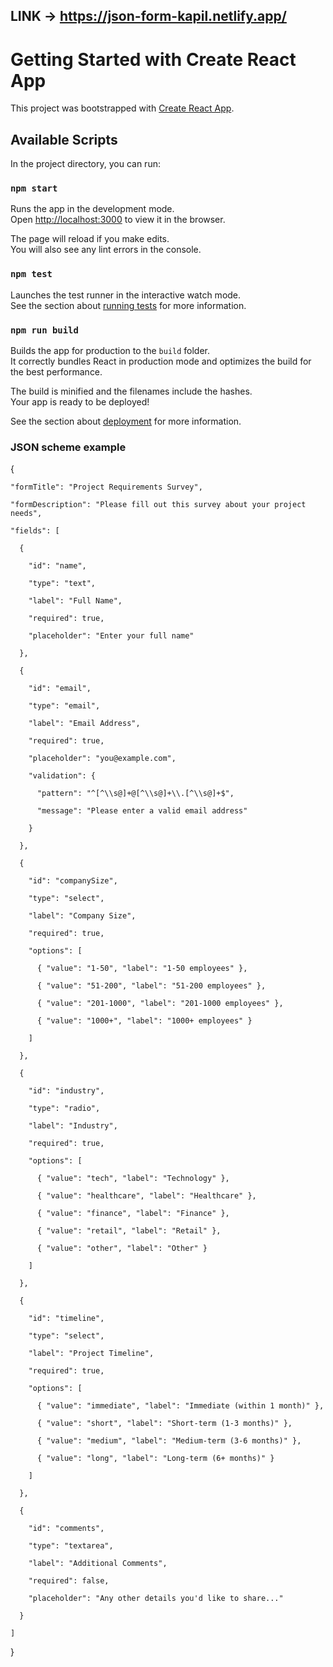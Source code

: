 ## LINK -> https://json-form-kapil.netlify.app/
# Getting Started with Create React App

This project was bootstrapped with [Create React App](https://github.com/facebook/create-react-app).

## Available Scripts

In the project directory, you can run:

### `npm start`

Runs the app in the development mode.\
Open [http://localhost:3000](http://localhost:3000) to view it in the browser.

The page will reload if you make edits.\
You will also see any lint errors in the console.

### `npm test`

Launches the test runner in the interactive watch mode.\
See the section about [running tests](https://facebook.github.io/create-react-app/docs/running-tests) for more information.

### `npm run build`

Builds the app for production to the `build` folder.\
It correctly bundles React in production mode and optimizes the build for the best performance.

The build is minified and the filenames include the hashes.\
Your app is ready to be deployed!

See the section about [deployment](https://facebook.github.io/create-react-app/docs/deployment) for more information.

### JSON scheme example
  {

    "formTitle": "Project Requirements Survey",
  
    "formDescription": "Please fill out this survey about your project needs",
  
    "fields": [
  
      {
  
        "id": "name",
  
        "type": "text",
  
        "label": "Full Name",
  
        "required": true,
  
        "placeholder": "Enter your full name"
  
      },
  
      {
  
        "id": "email",
  
        "type": "email",
  
        "label": "Email Address",
  
        "required": true,
  
        "placeholder": "you@example.com",
  
        "validation": {
  
          "pattern": "^[^\\s@]+@[^\\s@]+\\.[^\\s@]+$",
  
          "message": "Please enter a valid email address"
  
        }
  
      },
  
      {
  
        "id": "companySize",
  
        "type": "select",
  
        "label": "Company Size",
  
        "required": true,
  
        "options": [
  
          { "value": "1-50", "label": "1-50 employees" },
  
          { "value": "51-200", "label": "51-200 employees" },
  
          { "value": "201-1000", "label": "201-1000 employees" },
  
          { "value": "1000+", "label": "1000+ employees" }
  
        ]
  
      },
  
      {
  
        "id": "industry",
  
        "type": "radio",
  
        "label": "Industry",
  
        "required": true,
  
        "options": [
  
          { "value": "tech", "label": "Technology" },
  
          { "value": "healthcare", "label": "Healthcare" },
  
          { "value": "finance", "label": "Finance" },
  
          { "value": "retail", "label": "Retail" },
  
          { "value": "other", "label": "Other" }
  
        ]
  
      },
  
      {
  
        "id": "timeline",
  
        "type": "select",
  
        "label": "Project Timeline",
  
        "required": true,
  
        "options": [
  
          { "value": "immediate", "label": "Immediate (within 1 month)" },
  
          { "value": "short", "label": "Short-term (1-3 months)" },
  
          { "value": "medium", "label": "Medium-term (3-6 months)" },
  
          { "value": "long", "label": "Long-term (6+ months)" }
  
        ]
  
      },
  
      {
  
        "id": "comments",
  
        "type": "textarea",
  
        "label": "Additional Comments",
  
        "required": false,
  
        "placeholder": "Any other details you'd like to share..."
  
      }
  
    ]
  
  }

